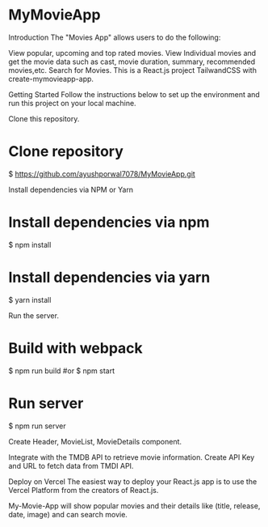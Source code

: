 # MyMovieApp


Introduction
The "Movies App" allows users to do the following:

View popular, upcoming and top rated movies.
View Individual movies and get the movie data such as cast, movie duration, summary, recommended movies,etc.
Search for Movies.
This is a React.js project TailwandCSS with create-mymovieapp-app.

Getting Started
Follow the instructions below to set up the environment and run this project on your local machine.

Clone this repository.
# Clone repository
$ https://github.com/ayushporwal7078/MyMovieApp.git

Install dependencies via NPM or Yarn
# Install dependencies via npm
$ npm install

# Install dependencies via yarn
$ yarn install

Run the server.
# Build with webpack
$ npm run build
#or
$ npm start


# Run server
$ npm run server

Create Header, MovieList, MovieDetails component.

Integrate with the TMDB API to retrieve movie information.
Create API Key and URL to fetch data from TMDI API.



Deploy on Vercel
The easiest way to deploy your React.js app is to use the Vercel Platform from the creators of React.js.


My-Movie-App will show popular movies and their details like  (title, release, date, image) and can search movie. 
